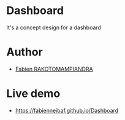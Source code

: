 # Dashboard
It's a concept design for a dashboard
# Author
- [Fabien RAKOTOMAMPIANDRA](https://github.com/FabienNeibaf)
# Live demo
- https://fabienneibaf.github.io/Dashboard
